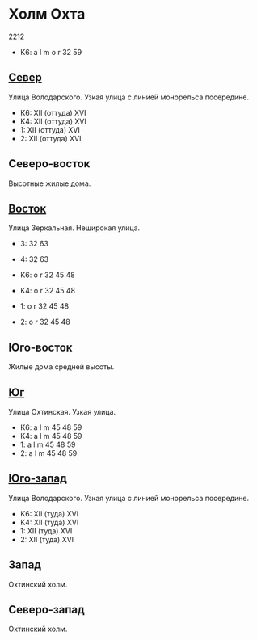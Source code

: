 # Холм Охта

2212

* K6:   a   l   m   o   r
        32  59

## [Север](./10475070.md)

Улица Володарского.
Узкая улица с линией монорельса посередине.

* K6:   XII (оттуда)  XVI
* K4:   XII (оттуда)  XVI
* 1:    XII (оттуда)  XVI
* 2:    XII (оттуда)  XVI

## Северо-восток

Высотные жилые дома.

## [Восток](./10500075.md)

Улица Зеркальная.
Неширокая улица.

* 3:    32  63
* 4:    32  63

* K6:   o   r
        32  45  48
* K4:   o   r
        32  45  48
* 1:    o   r
        32  45  48
* 2:    o   r
        32  45  48

## Юго-восток

Жилые дома средней высоты.

## [Юг](./10475090.md)

Улица Охтинская.
Узкая улица.

* K6:   a   l   m
        45  48  59
* K4:   a   l   m
        45  48  59
* 1:    a   l   m
        45  48  59
* 2:    a   l   m
        45  48  59

## [Юго-запад](./10460090.md)

Улица Володарского.
Узкая улица с линией монорельса посередине.

* K6:   XII (туда)    XVI
* K4:   XII (туда)    XVI
* 1:    XII (туда)    XVI
* 2:    XII (туда)    XVI

## Запад

Охтинский холм.

## Северо-запад

Охтинский холм.
